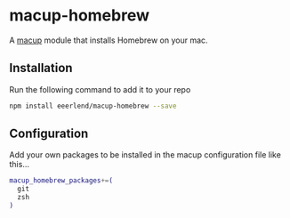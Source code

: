 # macup-homebrew

A [macup](https://github.com/eeerlend/macup) module that installs Homebrew on your mac.

## Installation
Run the following command to add it to your repo

```bash
npm install eeerlend/macup-homebrew --save
```

## Configuration
Add your own packages to be installed in the macup configuration file like this...

```bash
macup_homebrew_packages+=(
  git
  zsh
)
```
